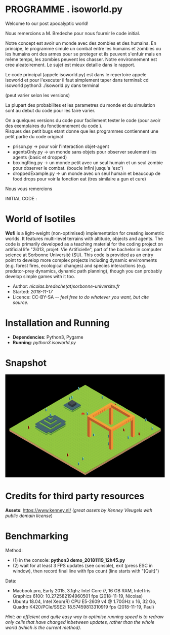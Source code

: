# PROGRAMME . isoworld.py
Welcome to our post apocalyptic world!

Nous remercions a M. Bredeche pour nous fournir le code initial.

Notre concept est avoir un monde avec des zombies et des humains. En principe, le programme simule un combat entre les humains et zombies ou les humains ont des armes pour se proteger et ils peuvent s'enfuir mais en même temps, les zombies peuvent les chasser. Notre environnement est cree aleatoirement. 
Le sujet est mieux detaille dans le rapport.

Le code principal (appele isoworld.py) est dans le repertoire appele isoworld et pour l'executer il faut simplement taper dans terminal:
 cd isoworld
 python3 ./isoworld.py dans terminal 

 (peut varier selon les versions)

 La plupart des probabilites et les parametres du monde et du simulation sont au debut du code pour les faire varier.

 On a quelques versions du code pour facilement tester le code (pour avoir des exemplaires du fonctionnement du code ).  
 Risques des petit bugs etant donne que les programmes contiennent une petit partie du code original 
 - prison.py -> pour voir l'interaction objet-agent
 - agentsOnly.py -> un monde sans objets pour observer seulement les agents (basic et dropped)
 - boxingRing.py -> un monde petit avec un seul humain et un seul zombie pour observer le combat. (boucle infini jusqu'a 'esc')
 - droppedExample.py -> un monde avec un seul humain et beaucoup de food drops pour voir la fonction eat (tres similaire a gun et cure)

 Nous vous remercions 






INITIAL CODE :

World of Isotiles
=================

**Wofi** is a light-weight (non-optimised) implementation for creating isometric worlds. It features multi-level terrains with altitude, objects and agents. The code is primarily developed as a teaching material for the coding project on artificial life "2i013, projet: Vie Artificielle", part of the bachelor in computer science at Sorbonne Université (SU). This code is provided as an entry point to develop more complex projects including dynamic environments (e.g. forest fires, ecological changes) and species interactions (e.g. predator-prey dynamics, dynamic path planning), though you can probably develop simple games with it too.

* Author: *nicolas.bredeche(at)sorbonne-universite.fr*
* Started: *2018-11-17*
* Licence: CC-BY-SA -- *feel free to do whatever you want, but cite source.*

Installation and Running
========================

* **Dependencies**: Python3, Pygame
* **Running**: *python3 isoworld.py*

Snapshot
========

![Wofi screenshot](https://github.com/nekonaute/isoworld/blob/master/data/snapshot.png)

Credits for third party resources
=================================

**Assets**: https://www.kenney.nl/ (*great assets by Kenney Vleugels with public domain license*)

Benchmarking
============

Method:
* (1) in the console: **python3 demo_20181119_12h45.py**
* (2) wait for at least 3 FPS updates (see console), exit (press ESC in window), then record final line with fps count (line starts with "[Quit]")

Data:
* Macbook pro, Early 2015, 3.1ghz Intel Core i7, 16 GB RAM, Intel Iris Graphics 6100: 10.272582194960501 fps (2018-11-19, Nicolas)
* Ubuntu 18.04, Intel Xeon(R) CPU E5-2609 v4 @ 1.70GHz x 16, 32 Go, Quadro K420/PCIe/SSE2: 18.57459813310919 fps (2018-11-19, Paul)

*Hint: an efficient and quite easy way to optimise running speed is to redraw only cells that have changed inbetween updates, rather than the whole world (which is the current method).*
